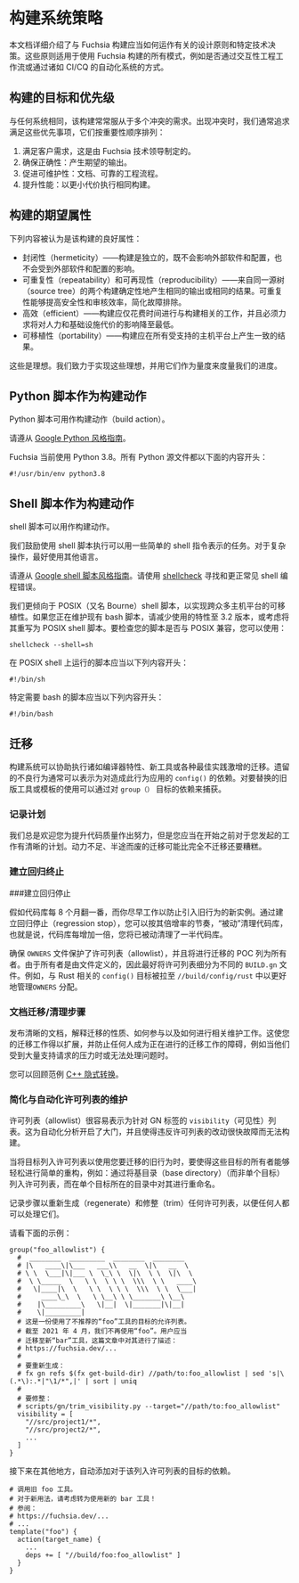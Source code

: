 <!-- 
# Build system policies
 -->
# 构建系统策略

<!-- 
This document details design principles and specific technical decisions made
that relate to how the Fuchsia build should work.
These principles apply to all modes of using the Fuchsia build, for instance
whether by interactive engineering workflows or via automated systems such as
CI/CQ.
 -->
本文档详细介绍了与 Fuchsia 构建应当如何运作有关的设计原则和特定技术决策。这些原则适用于使用 Fuchsia 构建的所有模式，例如是否通过交互性工程工作流或通过诸如 CI/CQ 的自动化系统的方式。

<!-- 
## Goals and priorities of the build
 -->
## 构建的目标和优先级

<!-- 
Like any system, the build is often subject to multiple conflicting
requirements. When there is a conflict, we generally seek to satisfy these
priorities by order of importance:

1. Meet customer requirements, as determined by Fuchsia technical leadership.
2. Ensure correctness: produce the desired outputs.
3. Promote maintainability: documentation, sound engineering processes.
4. Improve performance: perform the same builds at a lower cost.
 -->
与任何系统相同，该构建常常服从于多个冲突的需求。出现冲突时，我们通常追求满足这些优先事项，它们按重要性顺序排列：

1. 满足客户需求，这是由 Fuchsia 技术领导制定的。
2. 确保正确性：产生期望的输出。
3. 促进可维护性：文档、可靠的工程流程。
4. 提升性能：以更小代价执行相同构建。

<!-- 
## Desired properties of the build
 -->
## 构建的期望属性

<!-- 
The following are considered to be good properties for the build:

* Hermeticity - the build is self-contained and neither influences external
  software and configuration or is influenced by external software and
  configuration. Build steps 
* Repeatability and reproducibility - two builds from the same source tree
  produce the same output or the same outcome deterministically.
  Reproducibility promotes security and auditing, and simplifies
  troubleshooting.
* Efficient - builds should only spend time doing work relevant to the build,
  and must aim to minimize the impact on both human and infrastructure costs.
* Portability - builds should produce consistent results across all supported
  host platforms.
 -->
下列内容被认为是该构建的良好属性：

* 封闭性（hermeticity）——构建是独立的，既不会影响外部软件和配置，也不会受到外部软件和配置的影响。<!-- 构建步骤 -->
* 可重复性（repeatability）和可再现性（reproducibility）——来自同一源树（source tree）的两个构建确定性地产生相同的输出或相同的结果。可重复性能够提高安全性和审核效率，简化故障排除。
* 高效（efficient）——构建应仅花费时间进行与构建相关的工作，并且必须力求将对人力和基础设施代价的影响降至最低。
* 可移植性（portability）——构建应在所有受支持的主机平台上产生一致的结果。

<!-- 
These are ideals.
We aim to meet these ideals and measure our progress against these measures.
 -->
这些是理想。我们致力于实现这些理想，并用它们作为量度来度量我们的进度。

<!-- 
## Python scripts as build actions
 -->
## Python 脚本作为构建动作

<!-- 
Python scripts may be used as build actions.
 -->
Python 脚本可用作构建动作（build action）。

<!-- 
Please follow the [Google style guide for Python][python-style].
 -->
请遵从 [Google Python 风格指南][python-style]。

<!-- 
Fuchsia currently uses Python 3.8. All Python sources are to begin with the
following:
 -->
Fuchsia 当前使用 Python 3.8。所有 Python 源文件都以下面的内容开头：

```shell
#!/usr/bin/env python3.8
```

<!-- 
## Shell scripts as build actions
 -->
## Shell 脚本作为构建动作

<!-- 
Shell scripts may be used as build actions.

Shell scripts are encouraged for tasks that can be expressed with a few simple
shell commands. For complex operations, other languages are preferred.

Please follow the [Google style guide for shell scripting][bash-style].
Please use [shellcheck] to find and correct common shell programming errors.
 -->
shell 脚本可以用作构建动作。

我们鼓励使用 shell 脚本执行可以用一些简单的 shell 指令表示的任务。对于复杂操作，最好使用其他语言。

请遵从 [Google shell 脚本风格指南][bash-style]。请使用 [shellcheck] 寻找和更正常见 shell 编程错误。

<!-- 
We prefer POSIX (aka Bourne) shell scripts for portability across wide set of
host platforms.
If you're maintaining an existing Bash script, please restrict the features
used to version 3.2, or consider rewriting the script as POSIX shell script.
To check whether your script is POSIX compliant, you can use:
 -->
我们更倾向于 POSIX（又名 Bourne）shell 脚本，以实现跨众多主机平台的可移植性。如果您正在维护现有 bash 脚本，请减少使用的特性至 3.2 版本，或考虑将其重写为 POSIX shell 脚本。要检查您的脚本是否与 POSIX 兼容，您可以使用：

```posix-terminal
shellcheck --shell=sh
```

<!-- 
Scripts that run on POSIX shell should begin with the following:
 -->
在 POSIX shell 上运行的脚本应当以下列内容开头：

```shell
#!/bin/sh
```

<!-- 
Scripts that specifically require Bash should begin with the following:
 -->
特定需要 bash 的脚本应当以下列内容开头：

```shell
#!/bin/bash
```

<!-- 
## Migrations
 -->
## 迁移

<!-- 
The build system can assist in performing migrations for such things as
compiler features, new tools, or proliferation of various best practices.
A legacy undesired behavior can often be expressed in terms of a dependency
on a `config()` that applies this behavior. The use of a legacy tool or
template to be replaced can be captured by a dependency on a `group()`
target.
 -->
构建系统可以协助执行诸如编译器特性、新工具或各种最佳实践激增的迁移。遗留的不良行为通常可以表示为对造成此行为应用的 `config()` 的依赖。对要替换的旧版工具或模板的使用可以通过对 `group（）` 目标的依赖来捕获。

<!-- 
### Commit to a plan
 -->
### 记录计划

<!-- 
Efforts to improve code health are always welcome, but you should have a clear
plan to finish what you started before you begin. A half-done migration that's
run out of momentum could be worse than no migration at all.
 -->
我们总是欢迎您为提升代码质量作出努力，但是您应当在开始之前对于您发起的工作有清晰的计划。动力不足、半途而废的迁移可能比完全不迁移还要糟糕。

<!-- 
### Establish a regression stop
 -->
### 建立回归终止

<!-- 
Assume that the codebase doubles every 8 months, and work as early as you can
to prevent new instances of the legacy behavior from being introduced. By
establishing a regression stop, you are "passively" cleaning up the codebase as
governed by its doubling rate, i.e. every doubling period you will have
passively cleaned up half of the codebase.

Ensure that allowlists are guarded by `OWNERS` files, and that POCs for the
migration are listed as owners. Since owners are defined by file, it may be
preferable to subdivide allowlists to different `BUILD.gn` files. For instance,
`config()` targets related to Rust were pulled out to `//build/config/rust` to
better manage the `OWNERS` assignments.
 -->
###建立回归停止

假如代码库每 8 个月翻一番，而你尽早工作以防止引入旧行为的新实例。通过建立回归停止（regression stop），您可以按其倍增率的节奏，“被动”清理代码库，也就是说，代码库每增加一倍，您将已被动清理了一半代码库。

确保 `OWNERS` 文件保护了许可列表（allowlist），并且将进行迁移的 POC 列为所有者。由于所有者是由文件定义的，因此最好将许可列表细分为不同的 `BUILD.gn` 文件。例如，与 Rust 相关的 `config()` 目标被拉至 `//build/config/rust` 中以更好地管理`OWNERS` 分配。


<!-- 
### Document migration / cleanup steps
 -->
### 文档迁移/清理步骤

<!-- 
Publish a clear document explaining the nature of the migration, how to
participate, and how to perform related maintenance work. This allows your
migration effort to scale, and keeps any individual from becoming a roadblock to
ongoing migration efforts such as when they're overwhelmed with support requests
or otherwise unavailable to attend to questions.

Review [C++ implicit conversions][wconversion-project] as a positive example.
 -->
发布清晰的文档，解释迁移的性质、如何参与以及如何进行相关维护工作。这使您的迁移工作得以扩展，并防止任何人成为正在进行的迁移工作的障碍，例如当他们受到大量支持请求的压力时或无法处理问题时。

您可以回顾范例 [C++ 隐式转换][wconversion-project]。

<!-- 
### Simplify and automate allowlist maintenance
 -->
### 简化与自动化许可列表的维护

<!-- 
Allowlists are easy to express as `visibility` lists for GN targets. This opens
the door to automated analysis, and makes changes that violate the allowlist
fail their builds quickly.

When allowlisting targets to use the legacy behavior that you're migrating away
from, make it easy for owners of those targets to make simple refactors such as
renaming individual targets within their directories by allowlisting base
directories, not individual targets.

Document the steps to regenerate and trim any allowlist, such that they can be
conducted by anyone.

See the example below:
 -->
许可列表（allowlist）很容易表示为针对 GN 标签的 `visibility`（可见性）列表。这为自动化分析开启了大门，并且使得违反许可列表的改动很快故障而无法构建。

当将目标列入许可列表以使用您要迁移的旧行为时，要使得这些目标的所有者能够轻松进行简单的重构，例如：通过将基目录（base directory）（而非单个目标）列入许可列表，而在单个目标所在的目录中对其进行重命名。

记录步骤以重新生成（regenerate）和修整（trim）任何许可列表，以便任何人都可以处理它们。

请看下面的示例：

<!-- 
```gn
group("foo_allowlist") {
  #  ________  _________  ________  ________
  # |\   ____\|\___   ___\\   __  \|\   __  \
  # \ \  \___|\|___ \  \_\ \  \|\  \ \  \|\  \
  #  \ \_____  \   \ \  \ \ \  \\\  \ \   ____\
  #   \|____|\  \   \ \  \ \ \  \\\  \ \  \___|
  #     ____\_\  \   \ \__\ \ \_______\ \__\
  #    |\_________\   \|__|  \|_______|\|__|
  #    \|_________|
  # This is an allowlist of targets that use the deprecated "foo" tool.
  # As of April 2021 we no longer use "foo". Users should migrate to the new
  # "bar" tool as described in this guide:
  # https://fuchsia.dev/...
  #
  # To regenerate:
  # fx gn refs $(fx get-build-dir) //path/to:foo_allowlist | sed 's|\(.*\):.*|"\1/*",|' | sort | uniq
  #
  # To trim:
  # scripts/gn/trim_visibility.py --target="//path/to:foo_allowlist"
  visibility = [
    "//src/project1/*",
    "//src/project2/*",
    ...
  ]
}
```
 -->
```gn
group("foo_allowlist") {
  #  ________  _________  ________  ________
  # |\   ____\|\___   ___\\   __  \|\   __  \
  # \ \  \___|\|___ \  \_\ \  \|\  \ \  \|\  \
  #  \ \_____  \   \ \  \ \ \  \\\  \ \   ____\
  #   \|____|\  \   \ \  \ \ \  \\\  \ \  \___|
  #     ____\_\  \   \ \__\ \ \_______\ \__\
  #    |\_________\   \|__|  \|_______|\|__|
  #    \|_________|
  # 这是一份使用了不推荐的“foo”工具的目标的允许列表。
  # 截至 2021 年 4 月，我们不再使用“foo”。用户应当
  # 迁移至新“bar”工具，这篇文章中对其进行了描述：
  # https://fuchsia.dev/...
  #
  # 要重新生成：
  # fx gn refs $(fx get-build-dir) //path/to:foo_allowlist | sed 's|\(.*\):.*|"\1/*",|' | sort | uniq
  #
  # 要修整：
  # scripts/gn/trim_visibility.py --target="//path/to:foo_allowlist"
  visibility = [
    "//src/project1/*",
    "//src/project2/*",
    ...
  ]
}
```

<!-- 
Then elsewhere, automatically add a dependency on the allowlisted target.
 -->
接下来在其他地方，自动添加对于该列入许可列表的目标的依赖。

<!-- 
```gn
# Invoke the legacy foo tool.
# For new usage, please consider using the new bar tool instead!
# See:
# https://fuchsia.dev/...
# ...
template("foo") {
  action(target_name) {
    ...
    deps += [ "//build/foo:foo_allowlist" ]
  }
}
```
 -->
```gn
# 调用旧 foo 工具。
# 对于新用法，请考虑转为使用新的 bar 工具！
# 参阅：
# https://fuchsia.dev/...
# ...
template("foo") {
  action(target_name) {
    ...
    deps += [ "//build/foo:foo_allowlist" ]
  }
}
```


[bash-style]: https://google.github.io/styleguide/shellguide.html
[python-style]: https://google.github.io/styleguide/pyguide.html
[shellcheck]: https://www.shellcheck.net/
[wconversion-project]: /docs/contribute/open_projects/cpp/wconversion.md

